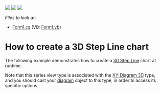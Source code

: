 <!-- default badges list -->
![](https://img.shields.io/endpoint?url=https://codecentral.devexpress.com/api/v1/VersionRange/128573256/12.1.5%2B)
[![](https://img.shields.io/badge/Open_in_DevExpress_Support_Center-FF7200?style=flat-square&logo=DevExpress&logoColor=white)](https://supportcenter.devexpress.com/ticket/details/E1044)
[![](https://img.shields.io/badge/📖_How_to_use_DevExpress_Examples-e9f6fc?style=flat-square)](https://docs.devexpress.com/GeneralInformation/403183)
<!-- default badges end -->
<!-- default file list -->
*Files to look at*:

* [Form1.cs](./CS/Series_3DStepLineChart/Form1.cs) (VB: [Form1.vb](./VB/Series_3DStepLineChart/Form1.vb))
<!-- default file list end -->
# How to create a 3D Step Line chart


<p>The following example demonstrates how to create a <a href="http://devexpress.com/Help/Content.aspx?help=XtraCharts&document=CustomDocument2986.htm">3D Step Line</a> chart at runtime.</p><p>Note that this series view type is associated with the <a href="http://devexpress.com/Help/Content.aspx?help=XtraCharts&document=CustomDocument5909.htm">XY-Diagram 3D</a> type, and you should cast your <a href="http://devexpress.com/Help/Content.aspx?help=XtraCharts&document=CustomDocument6017.htm">diagram</a> object to this type, in order to access its specific options.</p>

<br/>


